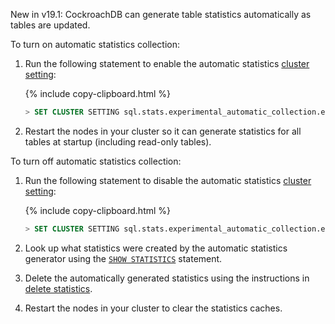 <span class="version-tag">New in v19.1</span>: CockroachDB can generate table statistics automatically as tables are updated.

To turn on automatic statistics collection:

1. Run the following statement to enable the automatic statistics [cluster setting](cluster-settings.html):

    {% include copy-clipboard.html %}
    ~~~ sql
    > SET CLUSTER SETTING sql.stats.experimental_automatic_collection.enabled=true
    ~~~

2. Restart the nodes in your cluster so it can generate statistics for all tables at startup (including read-only tables).

To turn off automatic statistics collection:

1. Run the following statement to disable the automatic statistics [cluster setting](cluster-settings.html):

    {% include copy-clipboard.html %}
    ~~~ sql
    > SET CLUSTER SETTING sql.stats.experimental_automatic_collection.enabled=false
    ~~~

2. Look up what statistics were created by the automatic statistics generator using the [`SHOW STATISTICS`](show-statistics.html) statement.

3. Delete the automatically generated statistics using the instructions in [delete statistics](create-statistics.html#delete-statistics).

4. Restart the nodes in your cluster to clear the statistics caches.
